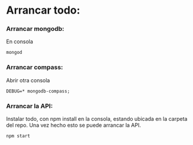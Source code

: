 # Arrancar todo:

### Arrancar mongodb:
En consola

``` mongod ```

### Arrancar compass:

Abrir otra consola

```DEBUG=* mongodb-compass;```

### Arrancar la API:

Instalar todo, con npm install en la consola, estando ubicada en la carpeta del repo. Una vez hecho esto se puede arrancar la API.

``` npm start ```
